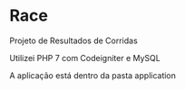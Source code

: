 # Race

Projeto de Resultados de Corridas

Utilizei PHP 7 com Codeigniter e MySQL

A aplicação está dentro da pasta application
